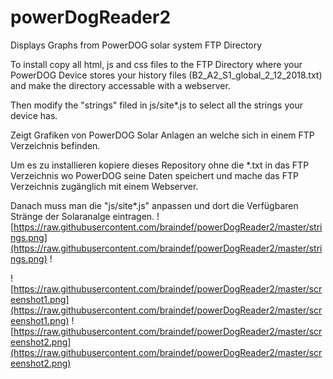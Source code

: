 # powerDogReader2

Displays Graphs from PowerDOG solar system FTP Directory

To install copy all html, js and css files to the FTP Directory where your PowerDOG Device stores your history files (B2_A2_S1_global_2_12_2018.txt) and make the directory accessable with a webserver.

Then modify the "strings" filed in js/site*.js to select all the strings your device has.

Zeigt Grafiken von PowerDOG Solar Anlagen an welche sich in einem FTP Verzeichnis befinden.

Um es zu installieren kopiere dieses Repository ohne die *.txt in das FTP Verzeichnis wo PowerDOG seine Daten speichert und mache das FTP Verzeichnis zugänglich mit einem Webserver.

Danach muss man die "js/site*.js" anpassen und dort die Verfügbaren Stränge der Solaranalge eintragen.
![https://raw.githubusercontent.com/braindef/powerDogReader2/master/strings.png](https://raw.githubusercontent.com/braindef/powerDogReader2/master/strings.png) !


![https://raw.githubusercontent.com/braindef/powerDogReader2/master/screenshot1.png](https://raw.githubusercontent.com/braindef/powerDogReader2/master/screenshot1.png) ![https://raw.githubusercontent.com/braindef/powerDogReader2/master/screenshot2.png](https://raw.githubusercontent.com/braindef/powerDogReader2/master/screenshot2.png)
